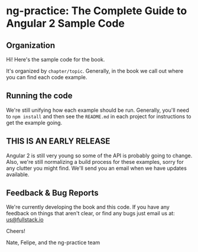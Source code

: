 # ng-practice: The Complete Guide to Angular 2 Sample Code

## Organization

Hi! Here's the sample code for the book.

It's organized by `chapter/topic`. Generally, in the book we call out where you can find each code example. 

## Running the code

We're still unifying how each example should be run. Generally, you'll need to `npm install` and then see the `README.md` in each project for instructions to get the example going.

## THIS IS AN EARLY RELEASE

Angular 2 is still very young so some of the API is probably going to change. Also, we're still normalizing a build process for these examples, sorry for any clutter you might find.
We'll send you an email when we have updates available.

## Feedback & Bug Reports

We're currently developing the book and this code. If you have any feedback on things that aren't clear, or find any bugs just email us at: us@fullstack.io

Cheers!

Nate, Felipe, and the ng-practice team

